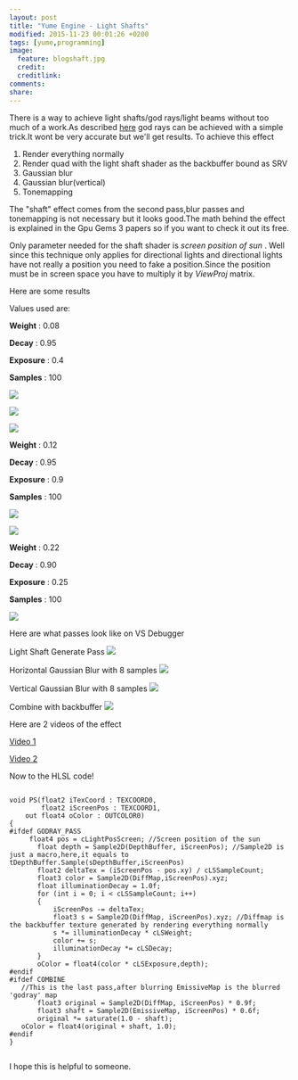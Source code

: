 ```yaml
---
layout: post
title: "Yume Engine - Light Shafts"
modified: 2015-11-23 00:01:26 +0200
tags: [yume,programming]
image:
  feature: blogshaft.jpg
  credit:
  creditlink:
comments:
share:
---
```


There is a way to achieve light shafts/god rays/light beams without too much of a work.As described [here](http://http.developer.nvidia.com/GPUGems3/gpugems3_ch13.html)
 god rays can be achieved with a simple trick.It wont be very accurate but we'll get results. To achieve this effect

 1. Render everything normally
 2. Render quad with the light shaft shader as the backbuffer bound as SRV
 3. Gaussian blur
 4. Gaussian blur(vertical)
 5. Tonemapping

 The "shaft" effect comes from the second pass,blur passes and tonemapping is not necessary but it looks good.The math behind the effect is explained in the Gpu Gems 3 papers so if you want to check it out its free.

 Only parameter needed for the shaft shader is *screen position of sun* . Well since this technique only applies for directional lights and directional lights have not really a position you need to fake a position.Since the position must be in screen space you have to multiply it by *ViewProj* matrix.

 Here are some results

 Values used are:

 **Weight** : 0.08

 **Decay**  : 0.95

 **Exposure** : 0.4

 **Samples** : 100


 ![](http://i.imgur.com/jhi44QL.jpg)

 ![](http://i.imgur.com/61mRXuH.jpg)

 ![](http://i.imgur.com/ZmloQwz.png)


  **Weight** : 0.12

  **Decay**  : 0.95

  **Exposure** : 0.9

  **Samples** : 100


 ![](http://i.imgur.com/Bu77geL.jpg)

 ![](http://i.imgur.com/yJkcqsl.jpg)

 **Weight** : 0.22

 **Decay**  : 0.90

 **Exposure** : 0.25

 **Samples** : 100


![](http://i.imgur.com/MaGCLZW.jpg)



 Here are what passes look like on VS Debugger

 Light Shaft Generate Pass
 ![](http://i.imgur.com/c3iilhp.png)

 Horizontal Gaussian Blur with 8 samples
 ![](http://i.imgur.com/RnrzEC7.png)

 Vertical Gaussian Blur with 8 samples
 ![](http://i.imgur.com/lzZ2Nn7.png)

 Combine with backbuffer
 ![](http://i.imgur.com/I2s6D67.png)


 Here are 2 videos of the effect

 [Video 1](https://www.youtube.com/watch?v=5FhhMwFkEHA)

 [Video 2](https://www.youtube.com/watch?v=ajX3bVhLLs8)


 Now to the HLSL code!


 ```

 void PS(float2 iTexCoord : TEXCOORD0,
         float2 iScreenPos : TEXCOORD1,
     out float4 oColor : OUTCOLOR0)
 {
#ifdef GODRAY_PASS
 	  float4 pos = cLightPosScreen; //Screen position of the sun
 		float depth = Sample2D(DepthBuffer, iScreenPos); //Sample2D is just a macro,here,it equals to tDepthBuffer.Sample(sDepthBuffer,iScreenPos)
 		float2 deltaTex = (iScreenPos - pos.xy) / cLSSampleCount;
 		float3 color = Sample2D(DiffMap,iScreenPos).xyz;
 		float illuminationDecay = 1.0f;
 		for (int i = 0; i < cLSSampleCount; i++)
 		{
 			iScreenPos -= deltaTex;
 			float3 s = Sample2D(DiffMap, iScreenPos).xyz; //Diffmap is the backbuffer texture generated by rendering everything normally
 			s *= illuminationDecay * cLSWeight;
 			color += s;
 			illuminationDecay *= cLSDecay;
 		}
 		oColor = float4(color * cLSExposure,depth);
#endif
#ifdef COMBINE
    //This is the last pass,after blurring EmissiveMap is the blurred 'godray' map
 		float3 original = Sample2D(DiffMap, iScreenPos) * 0.9f;
 		float3 shaft = Sample2D(EmissiveMap, iScreenPos) * 0.6f;
 		original *= saturate(1.0 - shaft);
    oColor = float4(original + shaft, 1.0);
 #endif
 }


 ```

 I hope this is helpful to someone.
